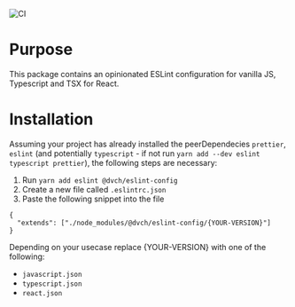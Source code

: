 ![CI](https://github.com/davincho/eslint-config/workflows/CI/badge.svg)

# Purpose

This package contains an opinionated ESLint configuration for vanilla JS, Typescript and TSX for React.

# Installation

Assuming your project has already installed the peerDependecies `prettier`, `eslint` (and potentially `typescript` - if not run `yarn add --dev eslint typescript prettier`), the following steps are necessary:

1. Run `yarn add eslint @dvch/eslint-config`
2. Create a new file called `.eslintrc.json`
3. Paste the following snippet into the file

```
{
  "extends": ["./node_modules/@dvch/eslint-config/{YOUR-VERSION}"]
}
```

Depending on your usecase replace {YOUR-VERSION} with one of the following:

- `javascript.json`
- `typescript.json`
- `react.json`
